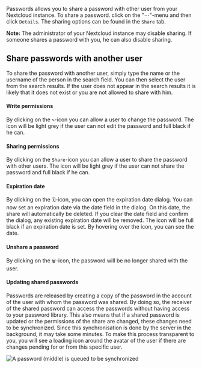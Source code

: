 Passwords allows you to share a password with other user from your Nextcloud instance.
To share a password. click on the "⋯"-menu and then click `Details`.
The sharing options can be found in the `Share` tab.

**Note:** The administrator of your Nextcloud instance may disable sharing.
If someone shares a password with you, he can also disable sharing.


## Share passwords with another user
To share the password with another user, simply type the name or the username of the person in the search field.
You can then select the user from the search results.
If the user does not appear in the search results it is likely that it does not exist or you are not allowed to share with him.

#### Write permissions
By clicking on the `✎`-icon you can allow a user to change the password.
The icon will be light grey if the user can not edit the password and full black if he can.

#### Sharing permissions
By clicking on the `Share`-icon you can allow a user to share the password with other users.
The icon will be light grey if the user can not share the password and full black if he can.

#### Expiration date
By clicking on the `🗓`-icon, you can open the expiration date dialog.
You can now set an expiration date via the date field in the dialog.
On this date, the share will automatically be deleted.
If you clear the date field and confirm the dialog, any existing expiration date will be removed.
The icon will be full black if an expiration date is set.
By hovering over the icon, you can see the date.

#### Unshare a password
By clicking on the `🗑`-icon, the password will be no longer shared with the user.

#### Updating shared passwords
Passwords are released by creating a copy of the password in the account of the user with whom the password was shared.
By doing so, the receiver of the shared password can access the passwords without having access to your password library.
This also means that if a shared password is updated or the permissions of the share are changed, these changes need to be synchronized.
Since this synchronisation is done by the server in the background, it may take some minutes.
To make this process transparent to you, you will see a loading icon around the avatar of the user if there are changes pending for or from this specific user.

![A password (middle) is queued to be synchronized](../_files/share-update.gif)
